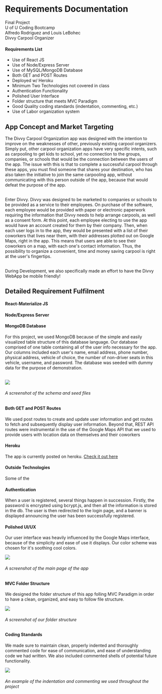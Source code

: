 <h1>Requirements Documentation</h1>


<p>Final Project </br>
	U of U Coding Bootcamp </br>
	Alfredo Rodriguez and Louis LeBohec <br/>
	Divvy Carpool Organizer
</p>

<h4>Requirements List</h4>
<ul>
	<li>Use of React JS</li>
	<li>Use of Node/Express Server</li>
	<li>Use of MySQL/MongoDB Database</li>
	<li>Both GET and POST Routes</li>
	<li>Deployed w/ Heroku</li>
	<li>Minimum Two Technologies not covered in class</li>
	<li>Authentication Functionality</li>
	<li>Polished User Interface</li>
	<li>Folder structure that meets MVC Paradigm</li>
	<li>Good Quality coding standards (indentation, commenting, etc.)</li>
	<li>Use of Labor organization system</li>
</ul>

<h2>App Concept and Market Targeting</h2>
<p>
The Divvy Carpool Organization app was designed with the intention to improve on the weaknesses of other, previously existing carpool organizers. Simply put, other carpool organization apps have very specific intents, such as carpooling to get kids to school, yet no connection to the groups, companies, or schools that would be the connection between the users of the app. The issue with this is that to complete a successful carpool through these apps, you must find someone that shares your destination, who has also taken the initiative to join the same carpooling app, without communicating with this person outside of the app, because that would defeat the purpose of the app. </br></br>

Enter Divvy. Divvy was designed to be marketed to companies or schools to be provided as a service to their employees. On purchase of the software, each employee would be provided with paper or electronic paperwork requiring the information that Divvy needs to help arrange carpools, as well as a consent form. At this point, each employee electing to use the app would have an account created for them by their company. Then, when each user logs in to the app, they would be presented with a list of their coworkers that lives near them, with their addresses plotted out on Google Maps, right in the app. This means that users are able to see their coworkers on a map, with each one's contact information. Thus, the possibility to organize a convenient, time and money saving carpool is right at the user's fingertips.</br></br>

During Development, we also specifically made an effort to have the Divvy WebApp be mobile friendly!
</p>

<h2>Detailed Requirement Fulfilment</h2>
<h4>React-Materialize JS</h4>
<h4>Node/Express Server</h4>
<h4>MongoDB Database</h4>
<p>For this project, we used MongoDB because of the simple and easily visualized table structure of this database language. Our database comprised of one table containing all of the user info necessary for the app. Our columns included each user's name, email address, phone number, physical address, vehicle of choice, the number of non-driver seats in this vehicle, username, and password. The database was seeded with dummy data for the purpose of demonstration.</p>
</br>

<img src="http://res.cloudinary.com/dguip1wni/image/upload/v1511833712/SQLdb_ygf7r9.png">
<h6>A screenshot of the schema and seed files</h6>

<h4>Both GET and POST Routes</h4>

<p>We used post routes to create and update user information and get routes to fetch and subsequently display user information. Beyond that, REST API routes were instrumental in the use of the Google Maps API that we used to provide users with location data on themselves and their coworkers</p>

<h4>Heroku</h4>

<p>The app is currently posted on heroku. <a href="https://divvy-car-app.herokuapp.com/">Check it out here</a></p>

<h4>Outside Technologies</h4>

<p>Some of the </p>

<h4>Authentication</h4>

<p>
When a user is registered, several things happen in succession. Firstly, the password is encrypted using bcrypt.js, and then all the information is stored in the db. The user is then redirected to the login page, and a banner is displayed announcing the user has been successfully registered. </br.


</p>
<h4>Polished UI/UX</h4>

<p>
Our user interface was heavily influenced by the Google Maps interface, because of the simplicity and ease of use it displays. Our color scheme was chosen for it's soothing cool colors.
</p>

<img src="http://res.cloudinary.com/dguip1wni/image/upload/v1512010692/Screen_Shot_2017-11-29_at_19.57.42_psw3ce.png">
<h6>A screenshot of the main page of the app</h6>

<h4>MVC Folder Structure</h4>
<p>
We designed the folder structure of this app folling MVC Paradigm in order to have a clean, organized, and easy to follow file structure. 
</p>

<img src="http://res.cloudinary.com/dguip1wni/image/upload/v1511833711/MVCfolders_yeqoku.png">
<h6>A screenshot of our folder structure</h6>

<h4>Coding Standards</h4>
<p>
We made sure to maintain clean, properly indented and thoroughly commented code for ease of communication, and ease of understanding code we had written. We also included commented shells of potential future functionality.
</p>
<img src="http://res.cloudinary.com/dguip1wni/image/upload/v1511833715/Codingstandards_wkz19k.png">
<h6>An example of the indentation and commenting we used throughout the project</h6>
